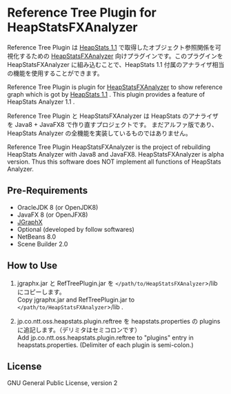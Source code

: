Reference Tree Plugin for HeapStatsFXAnalyzer
===================
Reference Tree Plugin は [HeapStats 1.1](http://icedtea.classpath.org/wiki/HeapStats/jp)
で取得したオブジェクト参照関係を可視化するための [HeapStatsFXAnalyzer](https://github.com/YaSuenag/HeapStatsFXAnalyzer)
向けプラグインです。このプラグインを HeapStatsFXAnalyzer に組み込むことで、HeapStats
1.1 付属のアナライザ相当の機能を使用することができます。

Reference Tree Plugin is plugin for [HeapStatsFXAnalyzer](https://github.com/YaSuenag/HeapStatsFXAnalyzer)
to show reference graph which is got by [HeapStats 1.1](http://icedtea.classpath.org/wiki/HeapStats) .
This plugin provides a feature of HeapStats Analyzer 1.1 .

Reference Tree Plugin と HeapStatsFXAnalyzer は HeapStats のアナライザを
Java8 + JavaFX8 で作り直すプロジェクトです。
まだアルファ版であり、HeapStats Analyzer の全機能を実装しているものではありません。

Reference Tree Plugin HeapStatsFXAnalyzer is the project of rebuilding HeapStats
Analyzer with Java8 and JavaFX8.
HeapStatsFXAnalyzer is alpha version. Thus this software does NOT implement all
functions of HeapStats Analyzer.

## Pre-Requirements ##
 * OracleJDK 8 (or OpenJDK8)
 * JavaFX 8 (or OpenJFX8)
 * [JGraphX](http://www.jgraph.com/jgraphdownload.html)
 * Optional (developed by follow softwares)
  * NetBeans 8.0
  * Scene Builder 2.0

## How to Use ##

 1. jgraphx.jar と RefTreePlugin.jar を `</path/to/HeapStatsFXAnalyzer`>/lib にコピーします。  
    Copy jgraphx.jar and RefTreePlugin.jar to `</path/to/HeapStatsFXAnalyzer`>/lib .

 2. jp.co.ntt.oss.heapstats.plugin.reftree を heapstats.properties の plugins に追記します。（デリミタはセミコロンです）  
    Add jp.co.ntt.oss.heapstats.plugin.reftree to "plugins" entry in heapstats.properties. (Delimiter of each plugin is semi-colon.)

## License ##

 GNU General Public License, version 2  

